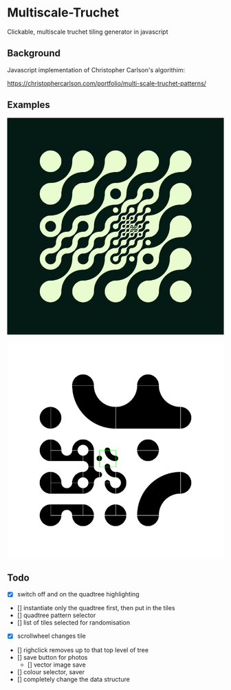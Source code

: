 # Multiscale-Truchet
Clickable, multiscale truchet tiling generator in javascript

## Background
Javascript implementation of Christopher Carlson's algorithim:

https://christophercarlson.com/portfolio/multi-scale-truchet-patterns/

## Examples

![colour squiggle](colour_squiggle.png)

![highlighted](highlighted.png)

## Todo

- [x] switch off and on the quadtree highlighting
- [] instantiate only the quadtree first, then put in the tiles
- [] quadtree pattern selector
- [] list of tiles selected for randomisation
- [x] scrollwheel changes tile
- [] righclick removes up to that top level of tree
- [] save button for photos
  - [] vector image save
- [] colour selector, saver
- [] completely change the data structure

